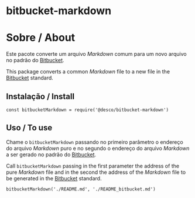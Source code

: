 # bitbucket-markdown

# Sobre / About

Este pacote converte um arquivo *Markdown* comum para um novo arquivo no padrão do [Bitbucket](https://bitbucket.org/product/).

This package converts a common *Markdown* file to a new file in the [Bitbucket](https://bitbucket.org/product/) standard.

## Instalação / Install

```
const bitbucketMarkdown = require('@desco/bitbucket-markdown')
```

## Uso / To use

Chame o `bitbucketMarkdown` passando no primeiro parâmetro o endereço do arquivo *Markdown* puro e no segundo o endereço do arquivo *Markdown* a ser gerado no padrão do [Bitbucket](https://bitbucket.org/product/).

Call `bitbucketMarkdown` passing in the first parameter the address of the pure *Markdown* file and in the second the address of the *Markdown* file to be generated in the [Bitbucket](https://bitbucket.org/product/) standard.

```
bitbucketMarkdown('./README.md', './README_bitbucket.md')
```